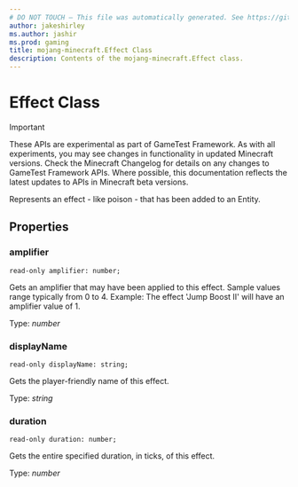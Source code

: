 ```yaml
---
# DO NOT TOUCH — This file was automatically generated. See https://github.com/Mojang/MinecraftScriptingApiDocsGenerator to modify descriptions, examples, etc.
author: jakeshirley
ms.author: jashir
ms.prod: gaming
title: mojang-minecraft.Effect Class
description: Contents of the mojang-minecraft.Effect class.
---
```

# Effect Class
>[!IMPORTANT]
>These APIs are experimental as part of GameTest Framework. As with all experiments, you may see changes in functionality in updated Minecraft versions. Check the Minecraft Changelog for details on any changes to GameTest Framework APIs. Where possible, this documentation reflects the latest updates to APIs in Minecraft beta versions.

Represents an effect - like poison - that has been added to an Entity.

## Properties
### **amplifier**
`read-only amplifier: number;`

Gets an amplifier that may have been applied to this effect. Sample values range typically from 0 to 4. Example: The effect 'Jump Boost II' will have an amplifier value of 1.

Type: *number*


### **displayName**
`read-only displayName: string;`

Gets the player-friendly name of this effect.

Type: *string*


### **duration**
`read-only duration: number;`

Gets the entire specified duration, in ticks, of this effect.

Type: *number*




